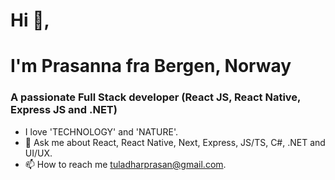 # Hi 👋, 
#       I'm Prasanna fra Bergen, Norway

### A passionate Full Stack developer (React JS, React Native, Express JS and .NET)

- I love 'TECHNOLOGY' and 'NATURE'. 
- 💬 Ask me about React, React Native, Next, Express, JS/TS, C#, .NET and UI/UX.
- 📫 How to reach me tuladharprasan@gmail.com.
